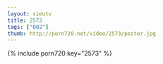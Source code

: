 ```yaml
--- 
layout: sieutv
title: 2573
tags: ["002"]
thumb: http://porn720.net/video/2573/poster.jpg
---
```

{% include porn720 key="2573" %} 
